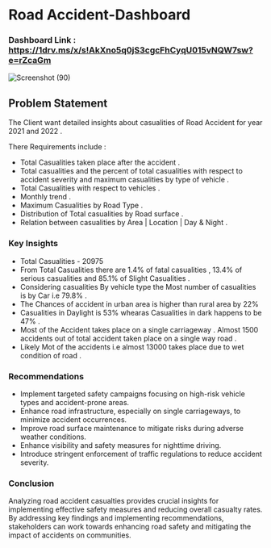 # Road Accident-Dashboard

### Dashboard Link : https://1drv.ms/x/s!AkXno5q0jS3cgcFhCyqU015vNQW7sw?e=rZcaGm

![Screenshot (90)](https://github.com/Samikshacharde/Road-Accident-Dashboard/assets/112822336/d91ce968-134f-41e7-a913-30eec64f21c6)


## Problem Statement

The Client want detailed insights about casualities of Road Accident for year 2021 and 2022 .

There Requirements include :
- Total Casualities taken place after the accident .
- Total casualities and the percent of total casualities with respect to accident severity and maximum casualities by type of vehicle .
- Total Casualities with respect to vehicles .
- Monthly trend .
- Maximum Casualities by Road Type .
- Distribution of Total casualities by Road surface .
- Relation between casualities by Area | Location | Day & Night .

### Key Insights

- Total Casualities - 20975
- From Total Casualities there are 1.4% of fatal casualities , 13.4% of serious casualities and  85.1% of Slight Casualities . 
- Considering casualities By vehicle type the Most number of casualities is by Car i.e 79.8% .
- The Chances of accident in urban area is higher than rural area by 22%
- Casualities in Daylight is 53% whearas Casualities in dark happens to be 47% .
- Most of the Accident takes place on a single carriageway . Almost 1500 accidents out of total accident taken place on a single way road .
- Likely Mot of the accidents i.e almost 13000 takes place due to wet condition of road .

### Recommendations
- Implement targeted safety campaigns focusing on high-risk vehicle types and accident-prone areas.
- Enhance road infrastructure, especially on single carriageways, to minimize accident occurrences.
- Improve road surface maintenance to mitigate risks during adverse weather conditions.
- Enhance visibility and safety measures for nighttime driving.
- Introduce stringent enforcement of traffic regulations to reduce accident severity.

 ### Conclusion
 Analyzing road accident casualties provides crucial insights for implementing effective safety measures and reducing overall casualty rates. By addressing key findings and implementing recommendations, stakeholders can work towards enhancing road safety and mitigating the impact of accidents on communities.


